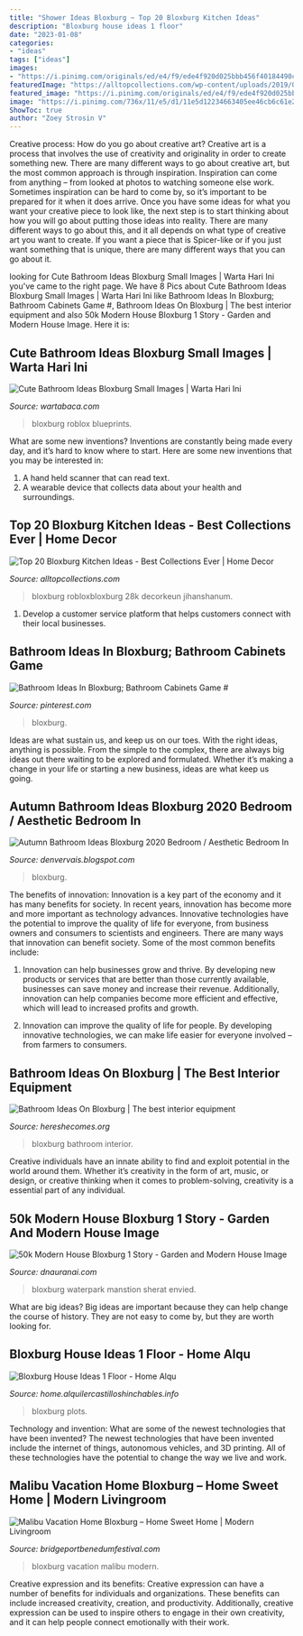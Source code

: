 ```yaml
---
title: "Shower Ideas Bloxburg ~ Top 20 Bloxburg Kitchen Ideas"
description: "Bloxburg house ideas 1 floor"
date: "2023-01-08"
categories:
- "ideas"
tags: ["ideas"]
images:
- "https://i.pinimg.com/originals/ed/e4/f9/ede4f920d025bbb456f40184490cb52f.jpg"
featuredImage: "https://alltopcollections.com/wp-content/uploads/2019/07/bloxburg-kitchen-ideas-lovely-bloxburg-of-bloxburg-kitchen-ideas.jpg"
featured_image: "https://i.pinimg.com/originals/ed/e4/f9/ede4f920d025bbb456f40184490cb52f.jpg"
image: "https://i.pinimg.com/736x/11/e5/d1/11e5d12234663405ee46cb6c61e2ad90.jpg"
ShowToc: true
author: "Zoey Strosin V"
---
```



Creative process: How do you go about creative art?
Creative art is a process that involves the use of creativity and originality in order to create something new. There are many different ways to go about creative art, but the most common approach is through inspiration. Inspiration can come from anything – from looked at photos to watching someone else work. Sometimes inspiration can be hard to come by, so it’s important to be prepared for it when it does arrive. Once you have some ideas for what you want your creative piece to look like, the next step is to start thinking about how you will go about putting those ideas into reality. There are many different ways to go about this, and it all depends on what type of creative art you want to create. If you want a piece that is Spicer-like or if you just want something that is unique, there are many different ways that you can go about it.

	

		
looking for Cute Bathroom Ideas Bloxburg Small Images | Warta Hari Ini you've came to the right page. We have 8 Pics about Cute Bathroom Ideas Bloxburg Small Images | Warta Hari Ini like Bathroom Ideas In Bloxburg; Bathroom Cabinets Game #, Bathroom Ideas On Bloxburg | The best interior equipment and also 50k Modern House Bloxburg 1 Story - Garden and Modern House Image. Here it is:
		
    
## Cute Bathroom Ideas Bloxburg Small Images | Warta Hari Ini

<img loading=lazy src="https://i.pinimg.com/originals/ed/e4/f9/ede4f920d025bbb456f40184490cb52f.jpg" onerror="this.onerror=null;this.src='https://tse2.mm.bing.net/th?id=OIP.7Mq7qb0ZumNgrz2Sojh6hAHaEL&amp;pid=15.1';" alt="Cute Bathroom Ideas Bloxburg Small Images | Warta Hari Ini">

_Source: wartabaca.com_

>bloxburg roblox blueprints. 

	

What are some new inventions?
Inventions are constantly being made every day, and it’s hard to know where to start. Here are some new inventions that you may be interested in: 
1. A hand held scanner that can read text.
2. A wearable device that collects data about your health and surroundings. 

    
## Top 20 Bloxburg Kitchen Ideas - Best Collections Ever | Home Decor

<img loading=lazy src="https://alltopcollections.com/wp-content/uploads/2019/07/bloxburg-kitchen-ideas-lovely-bloxburg-of-bloxburg-kitchen-ideas.jpg" onerror="this.onerror=null;this.src='https://tse1.mm.bing.net/th?id=OIP.rI7IeHGpXIEk_aEKySk-ywHaEK&amp;pid=15.1';" alt="Top 20 Bloxburg Kitchen Ideas - Best Collections Ever | Home Decor">

_Source: alltopcollections.com_

>bloxburg robloxbloxburg 28k decorkeun jihanshanum. 

	

1. Develop a customer service platform that helps customers connect with their local businesses.

    
## Bathroom Ideas In Bloxburg; Bathroom Cabinets Game #

<img loading=lazy src="https://i.pinimg.com/736x/11/e5/d1/11e5d12234663405ee46cb6c61e2ad90.jpg" onerror="this.onerror=null;this.src='https://tse2.mm.bing.net/th?id=OIP.9Ln66uC3Cfpjv_AAwp_DGQHaKC&amp;pid=15.1';" alt="Bathroom Ideas In Bloxburg; Bathroom Cabinets Game #">

_Source: pinterest.com_

>bloxburg. 

	

Ideas are what sustain us, and keep us on our toes. With the right ideas, anything is possible. From the simple to the complex, there are always big ideas out there waiting to be explored and formulated. Whether it’s making a change in your life or starting a new business, ideas are what keep us going.

    
## Autumn Bathroom Ideas Bloxburg 2020 Bedroom / Aesthetic Bedroom In

<img loading=lazy src="https://i.pinimg.com/originals/eb/fc/8e/ebfc8ea30b0e72d08053f859e7c0454e.jpg" onerror="this.onerror=null;this.src='https://tse4.mm.bing.net/th?id=OIP.WjAEM4f7JIhDf9nDI_WF9AHaDJ&amp;pid=15.1';" alt="Autumn Bathroom Ideas Bloxburg 2020 Bedroom / Aesthetic Bedroom In">

_Source: denvervais.blogspot.com_

>bloxburg. 

	

The benefits of innovation:
Innovation is a key part of the economy and it has many benefits for society. In recent years, innovation has become more and more important as technology advances. Innovative technologies have the potential to improve the quality of life for everyone, from business owners and consumers to scientists and engineers.
There are many ways that innovation can benefit society. Some of the most common benefits include: 

1. Innovation can help businesses grow and thrive. By developing new products or services that are better than those currently available, businesses can save money and increase their revenue. Additionally, innovation can help companies become more efficient and effective, which will lead to increased profits and growth. 

2. Innovation can improve the quality of life for people. By developing innovative technologies, we can make life easier for everyone involved – from farmers to consumers.

    
## Bathroom Ideas On Bloxburg | The Best Interior Equipment

<img loading=lazy src="https://pbs.twimg.com/media/C_0qY5sUQAAKo3E.jpg" onerror="this.onerror=null;this.src='https://tse3.mm.bing.net/th?id=OIP.23lPWCYaGgclNbE943DNkwHaDX&amp;pid=15.1';" alt="Bathroom Ideas On Bloxburg | The best interior equipment">

_Source: hereshecomes.org_

>bloxburg bathroom interior. 

	

Creative individuals have an innate ability to find and exploit potential in the world around them. Whether it’s creativity in the form of art, music, or design, or creative thinking when it comes to problem-solving, creativity is a essential part of any individual.

    
## 50k Modern House Bloxburg 1 Story - Garden And Modern House Image

<img loading=lazy src="https://fiverr-res.cloudinary.com/images/q_auto,f_auto/gigs3/128969898/original/726076f853c89940f07cd7713a448c32814c5222/build-you-a-great-bloxburg-house.jpg" onerror="this.onerror=null;this.src='https://tse4.mm.bing.net/th?id=OIP.6lZUGX9e5ZehDDk_VmwOQwHaFh&amp;pid=15.1';" alt="50k Modern House Bloxburg 1 Story - Garden and Modern House Image">

_Source: dnauranai.com_

>bloxburg waterpark manstion sherat envied. 

	

What are big ideas?
Big ideas are important because they can help change the course of history. They are not easy to come by, but they are worth looking for.

    
## Bloxburg House Ideas 1 Floor - Home Alqu

<img loading=lazy src="https://vignette.wikia.nocookie.net/welcome-to-bloxburg/images/f/fd/BloxingtonMansion.png/revision/latest/scale-to-width-down/340?cb=20171120022523" onerror="this.onerror=null;this.src='https://tse1.mm.bing.net/th?id=OIP.-s46-LvjIb9GerNkr-Sj4gAAAA&amp;pid=15.1';" alt="Bloxburg House Ideas 1 Floor - Home Alqu">

_Source: home.alquilercastilloshinchables.info_

>bloxburg plots. 

	

Technology and invention: What are some of the newest technologies that have been invented?
The newest technologies that have been invented include the internet of things, autonomous vehicles, and 3D printing. All of these technologies have the potential to change the way we live and work.

    
## Malibu Vacation Home Bloxburg – Home Sweet Home | Modern Livingroom

<img loading=lazy src="https://pbs.twimg.com/media/D9d_wUvXkAA4Yz-.jpg" onerror="this.onerror=null;this.src='https://tse4.mm.bing.net/th?id=OIP.ZRWFsCogkjXvHbSXhRdnGgHaD4&amp;pid=15.1';" alt="Malibu Vacation Home Bloxburg – Home Sweet Home | Modern Livingroom">

_Source: bridgeportbenedumfestival.com_

>bloxburg vacation malibu modern. 

	

Creative expression and its benefits:
Creative expression can have a number of benefits for individuals and organizations. These benefits can include increased creativity, creation, and productivity. Additionally, creative expression can be used to inspire others to engage in their own creativity, and it can help people connect emotionally with their work.

